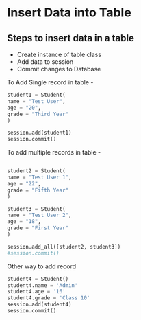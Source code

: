 # Insert Data into Table
 
 ## Steps to insert data in a table  
- Create instance of table class
- Add data to session
- Commit changes to Database

 To Add Single record in table - 
```python
student1 = Student(
name = "Test User",
age = "20",
grade = "Third Year"
)

session.add(student1)
session.commit()
```

To add multiple records in table -
```python

student2 = Student(
name = "Test User 1",
age = "22",
grade = "Fifth Year"
)

student3 = Student(
name = "Test User 2",
age = "18",
grade = "First Year"
)

session.add_all([student2, student3])
#session.commit()
```


Other way to add record 
```python
student4 = Student()
student4.name = 'Admin'
student4.age = '16'
student4.grade = 'Class 10'  
session.add(student4)
session.commit()
```